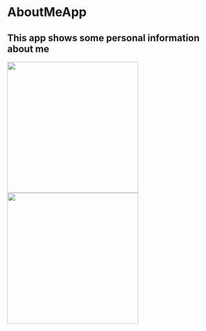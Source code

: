 # AboutMeApp

## This app shows some personal information about me 

<img src="https://user-images.githubusercontent.com/53323174/144116293-1038318c-008d-468a-ae93-1851823cafb0.png" width="300" >

<img src="https://user-images.githubusercontent.com/53323174/144116289-ab3319e8-f8b8-422e-99c0-3b5ec903c154.png" width="300" >

